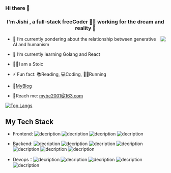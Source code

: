 ### Hi there 👋

<!--
**Hyde1989/Hyde1989** is a ✨ _special_ ✨ repository because its `README.md` (this file) appears on your GitHub profile.

Here are some ideas to get you started:

- 🔭 I’m currently working on ...
- 🌱 I’m currently learning ...
- 👯 I’m looking to collaborate on ...
- 🤔 I’m looking for help with ...
- 💬 Ask me about ...
- 📫 How to reach me: ...
- 😄 Pronouns: ...
- ⚡ Fun fact: ...
-->

  

### <div align="center">I'm Jishi , a full-stack freeCoder 👨‍💻 working for the dream and reality  🚀</div>  
<img align="right" src="https://github-readme-stats.vercel.app/api?username=Hyde1989&show_icons=true&icon_color=CE1D2D&text_color=718096&bg_color=ffffff&hide_title=true" />


- 🔭 I’m currently pondering about the relationship between generative AI and humanism  
  

- 🌱 I’m currently learning Golang and React  
  

- 🧘‍♂️I am a Stoic  
  

- ⚡ Fun fact:  📚Reading,  💻Coding, 🏃‍♂️Running

  
- 📑[MyBlog](https://www.cnblogs.com/JiShi2001/)  


- 💬Reach me:  mybc2001@163.com  


[![Top Langs](https://github-readme-stats.vercel.app/api/top-langs/?username=Hyde1989&layout=compact)](https://github.com/Hyde1989/github-readme-stats)

## My Tech Stack

- Frontend: ![decription](https://img.shields.io/badge/-HTML-blue) ![decription](https://img.shields.io/badge/-CSS-yellow) ![decription](https://img.shields.io/badge/-JavaScript-green)  ![decription](https://img.shields.io/badge/-React-blue) 


- Backend: ![decription](https://img.shields.io/badge/-Golang-blue)  ![decription](https://img.shields.io/badge/-MySQL-yellow)  ![decription](https://img.shields.io/badge/-RocketMQ-blue)  ![decription](https://img.shields.io/badge/-Redis-red)  ![decription](https://img.shields.io/badge/-Elasticsearch-orange)   ![decription](https://img.shields.io/badge/-Gin-blue)  ![decription](https://img.shields.io/badge/-MongoDB-green)
 

- Devops：![decription](https://img.shields.io/badge/-Linux-lightgrey)  ![decription](https://img.shields.io/badge/-Docker-blue)  ![decription](https://img.shields.io/badge/-docker--compose-blue)  ![decription](https://img.shields.io/badge/-k3s-blue)  ![decription](https://img.shields.io/badge/-Kubernetes-blue)

